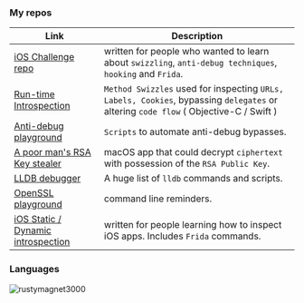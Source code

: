 ### My repos

Link | Description   
--|---
[iOS Challenge repo](https://github.com/rustymagnet3000/debugger_challenge) |  written for people who wanted to learn about `swizzling`, `anti-debug techniques`, `hooking` and `Frida`.  
[Run-time Introspection](https://github.com/rustymagnet3000/reverse_engineer_ios_with_swizzles) | `Method Swizzles` used for inspecting `URLs, Labels, Cookies`, bypassing `delegates` or altering `code flow` ( Objective-C / Swift )
[Anti-debug playground](https://github.com/rustymagnet3000/anti_debug_playground) |   `Scripts` to automate anti-debug bypasses.
[A poor man's RSA Key stealer](https://github.com/rustymagnet3000/poor_man_rsa_secret_stealer) | macOS app that could decrypt `ciphertext` with possession of the `RSA Public Key`.
[LLDB debugger](https://github.com/rustymagnet3000/lldb_debugger_and_reversing_ios_apps)  | A huge list of `lldb` commands and scripts.
[OpenSSL playground](https://gist.github.com/rustymagnet3000/e1bad38d30827e2f9f68bedc7534084d) |  command line reminders.
[iOS Static / Dynamic introspection](https://gist.github.com/rustymagnet3000/605c333519cd265c7eac9d556f46dc75)|  written for people learning how to inspect iOS apps. Includes `Frida` commands.


### Languages

 <p><img align="left" src="https://github-readme-stats.vercel.app/api/top-langs/?username=rustymagnet3000&layout=compact" alt="rustymagnet3000" /></p>
